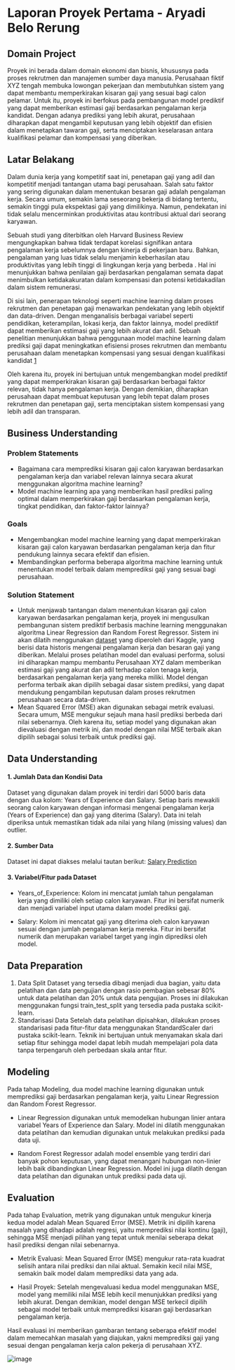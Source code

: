 # Laporan Proyek Pertama - Aryadi Belo Rerung
## Domain Project
Proyek ini berada dalam domain ekonomi dan bisnis, khususnya pada proses rekrutmen dan manajemen sumber daya manusia. Perusahaan fiktif XYZ tengah membuka lowongan pekerjaan dan membutuhkan sistem yang dapat membantu memperkirakan kisaran gaji yang sesuai bagi calon pelamar. Untuk itu, proyek ini berfokus pada pembangunan model prediktif yang dapat memberikan estimasi gaji berdasarkan pengalaman kerja kandidat. Dengan adanya prediksi yang lebih akurat, perusahaan diharapkan dapat mengambil keputusan yang lebih objektif dan efisien dalam menetapkan tawaran gaji, serta menciptakan keselarasan antara kualifikasi pelamar dan kompensasi yang diberikan.

## Latar Belakang
Dalam dunia kerja yang kompetitif saat ini, penetapan gaji yang adil dan kompetitif menjadi tantangan utama bagi perusahaan. Salah satu faktor yang sering digunakan dalam menentukan besaran gaji adalah pengalaman kerja. Secara umum, semakin lama seseorang bekerja di bidang tertentu, semakin tinggi pula ekspektasi gaji yang dimilikinya. Namun, pendekatan ini tidak selalu mencerminkan produktivitas atau kontribusi aktual dari seorang karyawan.

Sebuah studi yang diterbitkan oleh Harvard Business Review mengungkapkan bahwa tidak terdapat korelasi signifikan antara pengalaman kerja sebelumnya dengan kinerja di pekerjaan baru. Bahkan, pengalaman yang luas tidak selalu menjamin keberhasilan atau produktivitas yang lebih tinggi di lingkungan kerja yang berbeda . Hal ini menunjukkan bahwa penilaian gaji berdasarkan pengalaman semata dapat menimbulkan ketidakakuratan dalam kompensasi dan potensi ketidakadilan dalam sistem remunerasi.

Di sisi lain, penerapan teknologi seperti machine learning dalam proses rekrutmen dan penetapan gaji menawarkan pendekatan yang lebih objektif dan data-driven. Dengan menganalisis berbagai variabel seperti pendidikan, keterampilan, lokasi kerja, dan faktor lainnya, model prediktif dapat memberikan estimasi gaji yang lebih akurat dan adil. Sebuah penelitian menunjukkan bahwa penggunaan model machine learning dalam prediksi gaji dapat meningkatkan efisiensi proses rekrutmen dan membantu perusahaan dalam menetapkan kompensasi yang sesuai dengan kualifikasi kandidat [1](https://www.researchgate.net/publication/386139334_Enhancing_Salary_Prediction_Accuracy_with_Advanced_Machine_Learning_Models)


Oleh karena itu, proyek ini bertujuan untuk mengembangkan model prediktif yang dapat memperkirakan kisaran gaji berdasarkan berbagai faktor relevan, tidak hanya pengalaman kerja. Dengan demikian, diharapkan perusahaan dapat membuat keputusan yang lebih tepat dalam proses rekrutmen dan penetapan gaji, serta menciptakan sistem kompensasi yang lebih adil dan transparan.

## Business Understanding
### Problem Statements
- Bagaimana cara memprediksi kisaran gaji calon karyawan berdasarkan pengalaman kerja dan variabel relevan lainnya secara akurat menggunakan algoritma machine learning?
- Model machine learning apa yang memberikan hasil prediksi paling optimal dalam memperkirakan gaji berdasarkan pengalaman kerja, tingkat pendidikan, dan faktor-faktor lainnya?

### Goals
- Mengembangkan model machine learning yang dapat memperkirakan kisaran gaji calon karyawan berdasarkan pengalaman kerja dan fitur pendukung lainnya secara efektif dan efisien.
- Membandingkan performa beberapa algoritma machine learning untuk menentukan model terbaik dalam memprediksi gaji yang sesuai bagi perusahaan.

### Solution Statement
- Untuk menjawab tantangan dalam menentukan kisaran gaji calon karyawan berdasarkan pengalaman kerja, proyek ini mengusulkan pembangunan sistem prediktif berbasis machine learning menggunakan algoritma Linear Regression dan Random Forest Regressor. Sistem ini akan dilatih menggunakan [dataset](https://www.kaggle.com/datasets/suyog17/salary-prediction) yang diperoleh dari Kaggle, yang berisi data historis mengenai pengalaman kerja dan besaran gaji yang diberikan. Melalui proses pelatihan model dan evaluasi performa, solusi ini diharapkan mampu membantu Perusahaan XYZ dalam memberikan estimasi gaji yang akurat dan adil terhadap calon tenaga kerja, berdasarkan pengalaman kerja yang mereka miliki. Model dengan performa terbaik akan dipilih sebagai dasar sistem prediksi, yang dapat mendukung pengambilan keputusan dalam proses rekrutmen perusahaan secara data-driven.
- Mean Squared Error (MSE) akan digunakan sebagai metrik evaluasi. Secara umum, MSE mengukur sejauh mana hasil prediksi berbeda dari nilai sebenarnya. Oleh karena itu, setiap model yang digunakan akan dievaluasi dengan metrik ini, dan model dengan nilai MSE terbaik akan dipilih sebagai solusi terbaik untuk prediksi gaji.

## Data Understanding
#### 1. Jumlah Data dan Kondisi Data
Dataset yang digunakan dalam proyek ini terdiri dari 5000 baris data dengan dua kolom: Years of Experience dan Salary. Setiap baris mewakili seorang calon karyawan dengan informasi mengenai pengalaman kerja (Years of Experience) dan gaji yang diterima (Salary). Data ini telah diperiksa untuk memastikan tidak ada nilai yang hilang (missing values) dan outlier.

#### 2. Sumber Data
Dataset ini dapat diakses melalui tautan berikut:
[Salary Prediction](https://www.kaggle.com/datasets/suyog17/salary-prediction)

#### 3. Variabel/Fitur pada Dataset
- Years_of_Experience: Kolom ini mencatat jumlah tahun pengalaman kerja yang dimiliki oleh setiap calon karyawan. Fitur ini bersifat numerik dan menjadi variabel input utama dalam model prediksi gaji.

- Salary: Kolom ini mencatat gaji yang diterima oleh calon karyawan sesuai dengan jumlah pengalaman kerja mereka. Fitur ini bersifat numerik dan merupakan variabel target yang ingin diprediksi oleh model.

## Data Preparation
1. Data Split
Dataset yang tersedia dibagi menjadi dua bagian, yaitu data pelatihan dan data pengujian dengan rasio pembagian sebesar 80% untuk data pelatihan dan 20% untuk data pengujian. Proses ini dilakukan menggunakan fungsi train_test_split yang tersedia pada pustaka scikit-learn.
2.  Standarisasi Data
Setelah data pelatihan dipisahkan, dilakukan proses standarisasi pada fitur-fitur data menggunakan StandardScaler dari pustaka scikit-learn. Teknik ini bertujuan untuk menyamakan skala dari setiap fitur sehingga model dapat lebih mudah mempelajari pola data tanpa terpengaruh oleh perbedaan skala antar fitur.

## Modeling
Pada tahap Modeling, dua model machine learning digunakan untuk memprediksi gaji berdasarkan pengalaman kerja, yaitu Linear Regression dan Random Forest Regressor.

- Linear Regression digunakan untuk memodelkan hubungan linier antara variabel Years of Experience dan Salary. Model ini dilatih menggunakan data pelatihan dan kemudian digunakan untuk melakukan prediksi pada data uji.

- Random Forest Regressor adalah model ensemble yang terdiri dari banyak pohon keputusan, yang dapat menangani hubungan non-linier lebih baik dibandingkan Linear Regression. Model ini juga dilatih dengan data pelatihan dan digunakan untuk prediksi pada data uji.

## Evaluation
Pada tahap Evaluation, metrik yang digunakan untuk mengukur kinerja kedua model adalah Mean Squared Error (MSE). Metrik ini dipilih karena masalah yang dihadapi adalah regresi, yaitu memprediksi nilai kontinu (gaji), sehingga MSE menjadi pilihan yang tepat untuk menilai seberapa dekat hasil prediksi dengan nilai sebenarnya.

- Metrik Evaluasi:
Mean Squared Error (MSE) mengukur rata-rata kuadrat selisih antara nilai prediksi dan nilai aktual. Semakin kecil nilai MSE, semakin baik model dalam memprediksi data yang ada.

- Hasil Proyek:
Setelah mengevaluasi kedua model menggunakan MSE, model yang memiliki nilai MSE lebih kecil menunjukkan prediksi yang lebih akurat. Dengan demikian, model dengan MSE terkecil dipilih sebagai model terbaik untuk memprediksi kisaran gaji berdasarkan pengalaman kerja.

Hasil evaluasi ini memberikan gambaran tentang seberapa efektif model dalam memecahkan masalah yang diajukan, yakni memprediksi gaji yang sesuai dengan pengalaman kerja calon pekerja di perusahaan XYZ.


![image]()  
